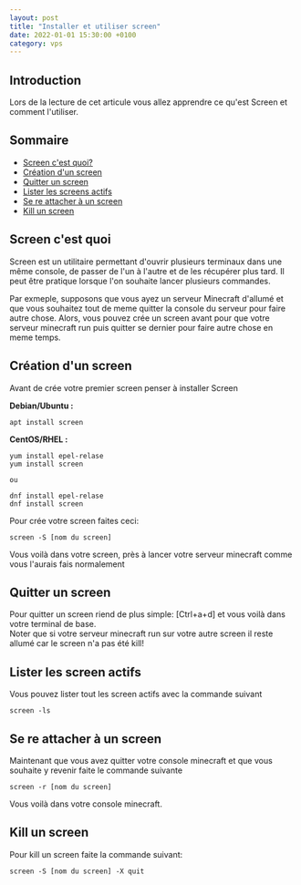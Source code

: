 ```yaml
---
layout: post
title: "Installer et utiliser screen"
date: 2022-01-01 15:30:00 +0100
category: vps
---
```


## Introduction

Lors de la lecture de cet articule vous allez apprendre ce qu'est Screen et comment l'utiliser.

## Sommaire
- [Screen c'est quoi?](#screen-c'est-quoi)
- [Création d'un screen](#création-d-un-screen)
- [Quitter un screen](#quitter-un-screen)
- [Lister les screens actifs](#Lister-les-screen-actifs)
- [Se re attacher à un screen](#se-re-attacher-à-un-screen)
- [Kill un screen](#kill-un-screen)

## Screen c'est quoi

Screen est un utilitaire permettant d'ouvrir plusieurs terminaux dans une même console, de passer de l'un à l'autre et de les récupérer plus tard. 
Il peut être pratique lorsque l'on souhaite lancer plusieurs commandes.

Par exmeple, supposons que vous ayez un serveur Minecraft d'allumé et que vous souhaitez tout de meme quitter la console du serveur pour faire autre chose. Alors, vous pouvez crée un screen avant pour que votre serveur minecraft run puis quitter se dernier pour faire autre chose en meme temps.

## Création d'un screen

Avant de crée votre premier screen penser à installer Screen

**Debian/Ubuntu :**

```
apt install screen
```

**CentOS/RHEL :**

```
yum install epel-relase
yum install screen

ou

dnf install epel-relase
dnf install screen
```

 Pour crée votre screen faites ceci:
 
```
screen -S [nom du screen]
```
 
 Vous voilà dans votre screen, près à lancer votre serveur minecraft comme vous l'aurais fais normalement
 
## Quitter un screen
 
 Pour quitter un screen riend de plus simple: [Ctrl+a+d] et vous voilà dans votre terminal de base.  
 Noter que si votre serveur minecraft run sur votre autre screen il reste allumé car le screen n'a pas été kill!
 
## Lister les screen actifs
 
 Vous pouvez lister tout les screen actifs avec la commande suivant

```
screen -ls
```
 
## Se re attacher à un screen
 
 Maintenant que vous avez quitter votre console minecraft et que vous souhaite y revenir faite le commande suivante
 
```
screen -r [nom du screen]
```

Vous voilà dans votre console minecraft.

## Kill un screen

Pour kill un screen faite la commande suivant:

```
screen -S [nom du screen] -X quit
```